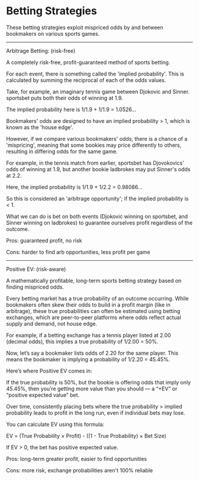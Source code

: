 # Betting Strategies

These betting strategies exploit mispriced odds by and between bookmakers on various sports games.

-----------------------------

Arbitrage Betting: (risk-free)

A completely risk-free, profit-guaranteed method of sports betting.

For each event, there is something called the 'implied probability'. This is calculated by summing the reciprocal of each of the odds values.

Take, for example, an imaginary tennis game between Djokovic and Sinner. sportsbet puts both their odds of winning at 1.9.

The implied probability here is 1/1.9 + 1/1.9 = 1.0526...

Bookmakers' odds are designed to have an implied probability > 1, which is known as the 'house edge'. 

However, if we compare various bookmakers' odds, there is a chance of a 'mispricing', meaning that some bookies may price differently to others,
resulting in differing odds for the same game.

For example, in the tennis match from earlier, sportsbet has Djovokovics' odds of winning at 1.9, but another bookie ladbrokes may put Sinner's odds at 2.2.

Here, the implied probability is 1/1.9 + 1/2.2 = 0.98086...

So this is considered an 'arbitrage opportunity'; if the implied probability is < 1.

What we can do is bet on both events (Djokovic winning on sportsbet, and Sinner winning on ladbrokes) to guarantee ourselves profit regardless of the outcome.

Pros: guaranteed profit, no risk

Cons: harder to find arb opportunities, less profit per game

--------------------------

Positive EV: (risk-aware)

A mathematically profitable, long-term sports betting strategy based on finding mispriced odds.

Every betting market has a true probability of an outcome occurring. While bookmakers often skew their odds to build in a profit margin (like in arbitrage), 
these true probabilities can often be estimated using betting exchanges, which are peer-to-peer platforms where odds reflect actual supply and demand, not house edge.

For example, if a betting exchange has a tennis player listed at 2.00 (decimal odds), this implies a true probability of 1/2.00 = 50%.

Now, let’s say a bookmaker lists odds of 2.20 for the same player. This means the bookmaker is implying a probability of 1/2.20 = 45.45%.

Here’s where Positive EV comes in:

If the true probability is 50%, but the bookie is offering odds that imply only 45.45%, then you’re getting more value than you should — a “+EV” or “positive expected value” bet. 

Over time, consistently placing bets where the true probability > implied probability leads to profit in the long run, even if individual bets may lose.

You can calculate EV using this formula:

EV = (True Probability × Profit) - ((1 - True Probability) × Bet Size)

If EV > 0, the bet has positive expected value.

Pros: long-term greater profit, easier to find opportunities

Cons: more risk, exchange probabilities aren't 100% reliable

